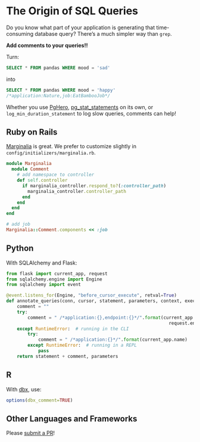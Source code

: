 # The Origin of SQL Queries

Do you know what part of your application is generating that time-consuming database query? There’s a much simpler way than `grep`.

**Add comments to your queries!!**

Turn:

```sql
SELECT * FROM pandas WHERE mood = 'sad'
```

into

```sql
SELECT * FROM pandas WHERE mood = 'happy'
/*application:Nature,job:EatBambooJob*/
```

Whether you use [PgHero](https://github.com/ankane/pghero), [pg_stat_statements](https://www.postgresql.org/docs/current/static/pgstatstatements.html) on its own, or `log_min_duration_statement` to log slow queries, comments can help!

## Ruby on Rails

[Marginalia](https://github.com/basecamp/marginalia) is great. We prefer to customize slightly in `config/initializers/marginalia.rb`.

```ruby
module Marginalia
  module Comment
    # add namespace to controller
    def self.controller
      if marginalia_controller.respond_to?(:controller_path)
        marginalia_controller.controller_path
      end
    end
  end
end

# add job
Marginalia::Comment.components << :job
```

## Python

With SQLAlchemy and Flask:

```python
from flask import current_app, request
from sqlalchemy.engine import Engine
from sqlalchemy import event

@event.listens_for(Engine, "before_cursor_execute", retval=True)
def annotate_queries(conn, cursor, statement, parameters, context, executemany):
    comment = ""
    try:
        comment = " /*application:{},endpoint:{}*/".format(current_app.name,
                                                             request.endpoint)
    except RuntimeError:  # running in the CLI
        try:
            comment = " /*application:{}*/".format(current_app.name)
        except RuntimeError:  # running in a REPL
            pass
    return statement + comment, parameters
```

## R

With [dbx](https://github.com/ankane/dbx), use:

```r
options(dbx_comment=TRUE)
```

## Other Languages and Frameworks

Please [submit a PR](https://github.com/ankane/shorts/pulls)!
